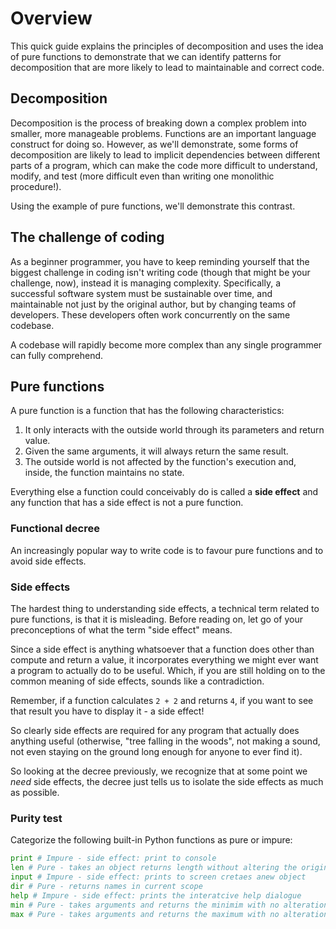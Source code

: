 # Overview

This quick guide explains the principles of decomposition and uses the idea of pure functions to demonstrate that we can identify patterns for decomposition that are more likely to lead to maintainable and correct code.

## Decomposition

Decomposition is the process of breaking down a complex problem into smaller, more manageable problems. Functions are an important language construct for doing so. However, as we'll demonstrate, some forms of decomposition are likely to lead to implicit dependencies between different parts of a program, which can make the code more difficult to understand, modify, and test (more difficult even than writing one monolithic procedure!).

Using the example of pure functions, we'll demonstrate this contrast.

## The challenge of coding

As a beginner programmer, you have to keep reminding yourself that the biggest challenge in coding isn't writing code (though that might be your challenge, now), instead it is managing complexity. Specifically, a successful software system must be sustainable over time, and maintainable not just by the original author, but by changing teams of developers. These developers often work concurrently on the same codebase.

A codebase will rapidly become more complex than any single programmer can fully comprehend.

## Pure functions

A pure function is a function that has the following characteristics:

1. It only interacts with the outside world through its parameters and return value.
2. Given the same arguments, it will always return the same result.
3. The outside world is not affected by the function's execution and, inside, the function maintains no state.

Everything else a function could conceivably do is called a **side effect** and any function that has a side effect is not a pure function.

### Functional decree

An increasingly popular way to write code is to favour pure functions and to avoid side effects.

### Side effects

The hardest thing to understanding side effects, a technical term related to pure functions, is that it is misleading. Before reading on, let go of your preconceptions of what the term "side effect" means.

Since a side effect is anything whatsoever that a function does other than compute and return a value, it incorporates everything we might ever want a program to actually do to be useful. Which, if you are still holding on to the common meaning of side effects, sounds like a contradiction.

Remember, if a function calculates `2 + 2` and returns `4`, if you want to see that result you have to display it - a side effect!

So clearly side effects are required for any program that actually does anything useful (otherwise, "tree falling in the woods", not making a sound, not even staying on the ground long enough for anyone to ever find it).

So looking at the decree previously, we recognize that at some point we *need* side effects, the decree just tells us to isolate the side effects as much as possible.

### Purity test

Categorize the following built-in Python functions as pure or impure:

```python
print # Impure - side effect: print to console
len # Pure - takes an object returns length without altering the original
input # Impure - side effect: prints to screen cretaes anew object
dir # Pure - returns names in current scope
help # Impure - side effect: prints the interatcive help dialogue
min # Pure - takes arguments and returns the minimim with no alteration to any objects
max # Pure - takes arguments and returns the maximum with no alteration to any objects
```


